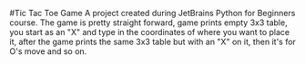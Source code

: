 #Tic Tac Toe Game
A project created during JetBrains Python for Beginners course.
The game is pretty straight forward, game prints empty 3x3 table, you start as an "X" and type in the coordinates of where you want to place it, after the game prints the same 3x3 table but with an "X" on it, then it's for O's move and so on.
